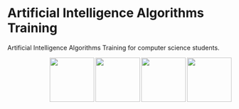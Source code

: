 # Artificial Intelligence Algorithms Training

Artificial Intelligence Algorithms Training for computer science students.

<img align="right" width="100" height="100" src="https://github.com/cs-MohamedAyman/Computer-Science-Textbooks/blob/master/logos/artificial-intelligence.jpg">
<img align="right" width="100" height="100" src="https://github.com/cs-MohamedAyman/Computer-Science-Textbooks/blob/master/logos/neural-networks.jpg">
<img align="right" width="100" height="100" src="https://github.com/cs-MohamedAyman/Computer-Science-Textbooks/blob/master/logos/genetic-algorithms.jpg">
<img align="right" width="100" height="100" src="https://github.com/cs-MohamedAyman/Computer-Science-Textbooks/blob/master/logos/soft-computing.jpg">

<br>
<br>
<br>
<br>
<br>
